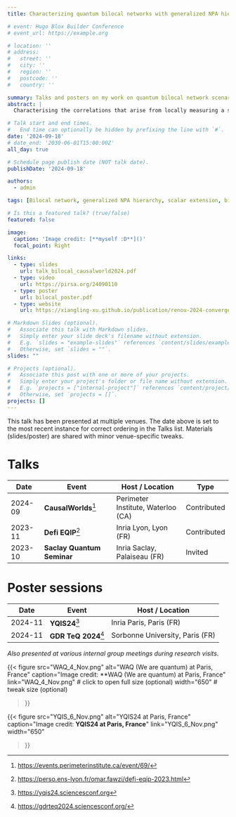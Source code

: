 ```yaml
---
title: Characterizing quantum bilocal networks with generalized NPA hierarchies

# event: Hugo Blox Builder Conference
# event_url: https://example.org

# location: ''
# address:
#   street: ''
#   city: ''
#   region: ''
#   postcode: ''
#   country: ''

summary: Talks and posters on my work on quantum bilocal network scenarios.
abstract: |
  Characterising the correlations that arise from locally measuring a single part of a joint quantum system is one of the main problems of quantum information theory. The seminal work [M. Navascu´es et al, NJP 10,7,073013 (2008)], known as the NPA hierarchy, reformulated this question as a polynomial optimisation problem over noncommutative variables and proposed a convergent hierarchy of necessary conditions, each testable using semidefinite programming. More recently, the problem of characterising the quantum network correlations, which arise when locally measuring several independent quantum systems distributed in a network, has received considerable interest. Several generalisations of the NPA hierarchy, such as the Scalar Extension [Pozas-Kerstjens et al, Phys. Rev. Lett. 123, 140503 (2019)], were introduced while their converging sets remain unknown. In this work, we introduce a new hierarchy, prove its equivalence to the Scalar Extension, and characterise its convergence in the case of the simplest network, the bilocal scenario, and explore its relations with the known generalisations.

# Talk start and end times.
#   End time can optionally be hidden by prefixing the line with `#`.
date: '2024-09-18'
# date_end: '2030-06-01T15:00:00Z'
all_day: true

# Schedule page publish date (NOT talk date).
publishDate: '2024-09-18'

authors:
  - admin

tags: [Bilocal network, generalized NPA hierarchy, scalar extension, bilocal factorisation]

# Is this a featured talk? (true/false)
featured: false

image:
  caption: 'Image credit: [**myself :D**]()'
  focal_point: Right

links:
  - type: slides
    url: talk_bilocal_causalworld2024.pdf
  - type: video
    url: https://pirsa.org/24090110
  - type: poster
    url: bilocal_poster.pdf
  - type: website
    url: https://xiangling-xu.github.io/publication/renou-2024-convergentnpalikehierarchiesquantum/

# Markdown Slides (optional).
#   Associate this talk with Markdown slides.
#   Simply enter your slide deck's filename without extension.
#   E.g. `slides = "example-slides"` references `content/slides/example-slides.md`.
#   Otherwise, set `slides = ""`.
slides: ""

# Projects (optional).
#   Associate this post with one or more of your projects.
#   Simply enter your project's folder or file name without extension.
#   E.g. `projects = ["internal-project"]` references `content/project/deep-learning/index.md`.
#   Otherwise, set `projects = []`.
projects: []
---
```


<!-- {{% callout note %}}
{{% /callout %}} -->

<div class="talk-multi-venues">

<style>
/* Smaller inline footnote refs (beats .prose defaults) */
.prose .talk-multi-venues sup.footnote-ref,
.prose .talk-multi-venues sup > a[role="doc-noteref"],
.prose .talk-multi-venues a[role="doc-noteref"] {
  font-size: 0.70em !important;
  line-height: 1;
  text-decoration: none;
}

/* Footnotes list at bottom: smaller + muted */
.prose .talk-multi-venues section.footnotes,
.prose .talk-multi-venues .footnotes {
  font-size: 0.80rem !important;   /* adjust to taste */
  color: #6b7280;                   /* gray-500 */
}
.prose .talk-multi-venues section.footnotes hr,
.prose .talk-multi-venues .footnotes hr { display: none; }

</style>

<p class="text-sm text-gray-500 dark:text-gray-400">
This talk has been presented at multiple venues. The date above is set to the most recent instance for correct ordering in the Talks list. Materials (slides/poster) are shared with minor venue-specific tweaks.
</p>

# Talks
| Date | Event | Host / Location | Type |
|---|---|---|---|
| 2024-09 | **CausalWorlds**[^cw] | Perimeter Institute, Waterloo (CA) | Contributed |
| 2023-11 | **Defi EQIP**[^eqip] | Inria Lyon, Lyon (FR) | Contributed |
| 2023-10 | **Saclay Quantum Seminar** | Inria Saclay, Palaiseau (FR) | Invited |

# Poster sessions
| Date | Event | Host / Location |
|---|---|---|
| 2024-11 | **YQIS24**[^yqis] | Inria Paris, Paris (FR) |
| 2024-11 | **GDR TeQ 2024**[^gdr] | Sorbonne University, Paris (FR) |

*Also presented at various internal group meetings during research visits.*

{{< figure
    src="WAQ_4_Nov.png"
    alt="WAQ (We are quantum) at Paris, France"
    caption="Image credit: **WAQ (We are quantum) at Paris, France"
    link="WAQ_4_Nov.png"     # click to open full size (optional)
    width="650"              # tweak size (optional)
>}}

{{< figure
    src="YQIS_6_Nov.png"
    alt="YQIS24 at Paris, France"
    caption="Image credit: **YQIS24 at Paris, France**"
    link="YQIS_6_Nov.png"
    width="650"
>}}



[^cw]: <https://events.perimeterinstitute.ca/event/69/>
[^eqip]: <https://perso.ens-lyon.fr/omar.fawzi/defi-eqip-2023.html>
[^yqis]: <https://yqis24.sciencesconf.org>
[^gdr]: <https://gdrteq2024.sciencesconf.org/>

</div>

